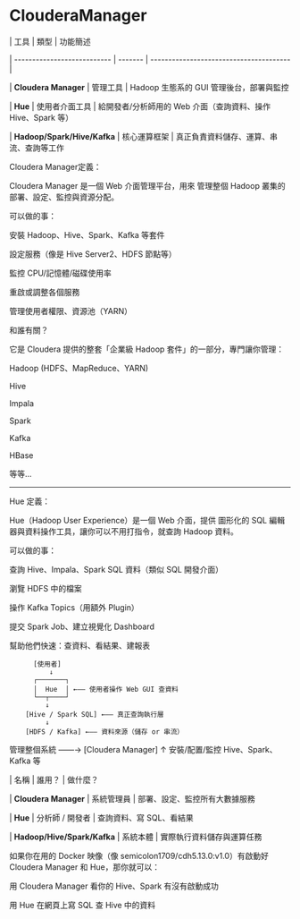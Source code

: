 # ClouderaManager

| 工具                          | 類型      | 功能簡述   

| --------------------------- | ------- | --------------------------------------- |

| **Cloudera Manager**        | 管理工具    | Hadoop 生態系的 GUI 管理後台，部署與監控  

| **Hue**                     | 使用者介面工具 | 給開發者/分析師用的 Web 介面（查詢資料、操作 Hive、Spark 等） 

| **Hadoop/Spark/Hive/Kafka** | 核心運算框架  | 真正負責資料儲存、運算、串流、查詢等工作                    

Cloudera Manager定義：

Cloudera Manager 是一個 Web 介面管理平台，用來 管理整個 Hadoop 叢集的部署、設定、監控與資源分配。

可以做的事：

安裝 Hadoop、Hive、Spark、Kafka 等套件

設定服務（像是 Hive Server2、HDFS 節點等）

監控 CPU/記憶體/磁碟使用率

重啟或調整各個服務

管理使用者權限、資源池（YARN）

和誰有關？

它是 Cloudera 提供的整套「企業級 Hadoop 套件」的一部分，專門讓你管理：

Hadoop (HDFS、MapReduce、YARN)

Hive

Impala

Spark

Kafka

HBase

等等...

---------------------------------------------------------------------------------------------------------------------------------------------------------------

Hue 定義：

Hue（Hadoop User Experience）是一個 Web 介面，提供 圖形化的 SQL 編輯器與資料操作工具，讓你可以不用打指令，就查詢 Hadoop 資料。

可以做的事：

查詢 Hive、Impala、Spark SQL 資料（類似 SQL 開發介面）

瀏覽 HDFS 中的檔案

操作 Kafka Topics（用額外 Plugin）

提交 Spark Job、建立視覺化 Dashboard

幫助他們快速：查資料、看結果、建報表

          [使用者]
              ↓
          ┌───────┐
          │  Hue  │ ←—— 使用者操作 Web GUI 查資料
          └──┬────┘
             ↓
        [Hive / Spark SQL] ←—— 真正查詢執行層
             ↓
        [HDFS / Kafka] ←—— 資料來源（儲存 or 串流）

管理整個系統 ——→ [Cloudera Manager]
                     ↑
         安裝/配置/監控 Hive、Spark、Kafka 等

| 名稱                          | 誰用？       | 做什麼？           

| **Cloudera Manager**          | 系統管理員     | 部署、設定、監控所有大數據服務 

| **Hue**                       | 分析師 / 開發者 | 查詢資料、寫 SQL、看結果  

| **Hadoop/Hive/Spark/Kafka**   | 系統本體      | 實際執行資料儲存與運算任務   

如果你在用的 Docker 映像（像 semicolon1709/cdh5.13.0:v1.0）有啟動好 Cloudera Manager 和 Hue，那你就可以：

用 Cloudera Manager 看你的 Hive、Spark 有沒有啟動成功

用 Hue 在網頁上寫 SQL 查 Hive 中的資料


